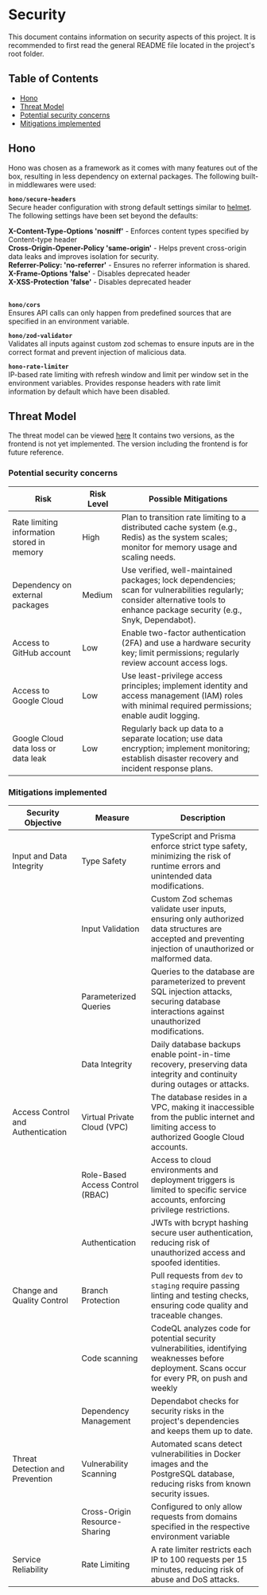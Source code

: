# Security

This document contains information on security aspects of this project.
It is recommended to first read the general README file located in the project's root folder.

## Table of Contents

- [Hono](#hono)
- [Threat Model](#threat-model)
- [Potential security concerns](#potential-security-concerns)
- [Mitigations implemented](#mitigations-implemented)

## Hono

Hono was chosen as a framework as it comes with many features out of the box, resulting in less dependency on external packages.
The following built-in middlewares were used:

**`hono/secure-headers`** \
Secure header configuration with strong default settings similar to [helmet](https://www.npmjs.com/package/helmet).
The following settings have been set beyond the defaults:

**X-Content-Type-Options 'nosniff'** - Enforces content types specified by Content-type header \
**Cross-Origin-Opener-Policy 'same-origin'** - Helps prevent cross-origin data leaks and improves isolation for security. \
**Referrer-Policy: 'no-referrer'** - Ensures no referrer information is shared. \
**X-Frame-Options 'false'** - Disables deprecated header \
**X-XSS-Protection 'false'** - Disables deprecated header \
<br>

**`hono/cors`** \
Ensures API calls can only happen from predefined sources that are specified in an environment variable.

**`hono/zod-validator`** \
Validates all inputs against custom zod schemas to ensure inputs are in the correct format and prevent injection of malicious data.

**`hono-rate-limiter`** \
IP-based rate limiting with refresh window and limit per window set in the environment variables. Provides response headers with rate limit information by default which have been disabled.

## Threat Model

The threat model can be viewed [here](./assets/threat_model.png)
It contains two versions, as the frontend is not yet implemented. The version including the frontend is for future reference.

### Potential security concerns

| **Risk**                                   | **Risk Level** | **Possible Mitigations**                                                                                                                                                        |
| ------------------------------------------ | -------------- | ------------------------------------------------------------------------------------------------------------------------------------------------------------------------------- |
| Rate limiting information stored in memory | High           | Plan to transition rate limiting to a distributed cache system (e.g., Redis) as the system scales; monitor for memory usage and scaling needs.                                  |
| Dependency on external packages            | Medium         | Use verified, well-maintained packages; lock dependencies; scan for vulnerabilities regularly; consider alternative tools to enhance package security (e.g., Snyk, Dependabot). |
| Access to GitHub account                   | Low            | Enable two-factor authentication (2FA) and use a hardware security key; limit permissions; regularly review account access logs.                                                |
| Access to Google Cloud                     | Low            | Use least-privilege access principles; implement identity and access management (IAM) roles with minimal required permissions; enable audit logging.                            |
| Google Cloud data loss or data leak        | Low            | Regularly back up data to a separate location; use data encryption; implement monitoring; establish disaster recovery and incident response plans.                              |

### Mitigations implemented

| **Security Objective**            | **Measure**                      | **Description**                                                                                                                                            |
| --------------------------------- | -------------------------------- | ---------------------------------------------------------------------------------------------------------------------------------------------------------- |
| Input and Data Integrity          | Type Safety                      | TypeScript and Prisma enforce strict type safety, minimizing the risk of runtime errors and unintended data modifications.                                 |
|                                   | Input Validation                 | Custom Zod schemas validate user inputs, ensuring only authorized data structures are accepted and preventing injection of unauthorized or malformed data. |
|                                   | Parameterized Queries            | Queries to the database are parameterized to prevent SQL injection attacks, securing database interactions against unauthorized modifications.             |
|                                   | Data Integrity                   | Daily database backups enable point-in-time recovery, preserving data integrity and continuity during outages or attacks.                                  |
| Access Control and Authentication | Virtual Private Cloud (VPC)      | The database resides in a VPC, making it inaccessible from the public internet and limiting access to authorized Google Cloud accounts.                    |
|                                   | Role-Based Access Control (RBAC) | Access to cloud environments and deployment triggers is limited to specific service accounts, enforcing privilege restrictions.                            |
|                                   | Authentication                   | JWTs with bcrypt hashing secure user authentication, reducing risk of unauthorized access and spoofed identities.                                          |
| Change and Quality Control        | Branch Protection                | Pull requests from `dev` to `staging` require passing linting and testing checks, ensuring code quality and traceable changes.                             |
|                                   | Code scanning                    | CodeQL analyzes code for potential security vulnerabilities, identifying weaknesses before deployment. Scans occur for every PR, on push and weekly        |
|                                   | Dependency Management            | Dependabot checks for security risks in the project's dependencies and keeps them up to date.                                                              |
| Threat Detection and Prevention   | Vulnerability Scanning           | Automated scans detect vulnerabilities in Docker images and the PostgreSQL database, reducing risks from known security issues.                            |
|                                   | Cross-Origin Resource-Sharing    | Configured to only allow requests from domains specified in the respective environment variable                                                            |
| Service Reliability               | Rate Limiting                    | A rate limiter restricts each IP to 100 requests per 15 minutes, reducing risk of abuse and DoS attacks.                                                   |
